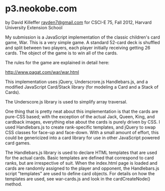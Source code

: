  p3.neokobe.com
==============

by David Killeffer <rayden7@gmail.com> for CSCI-E 75, Fall 2012, Harvard University Extension School

My submission is a JavaScript implementation of the classic children's card game, War.
This is a very simple game.  A standard 52-card deck is shuffled and split between two
players, each player initially receiving getting 26 cards.  The object of the game is
to win all of the cards.

The rules for the game are explained in detail here:

http://www.pagat.com/war/war.html

This implementation uses jQuery, Underscrore.js Handlebars.js, and a modified JavaScript
Card/Stack library (for modeling a Card and a Stack of Cards).

The Underscore.js library is used to simplify array traversal.

One thing that is pretty neat about this implementation is that the cards are pure-CSS based; with
the exception of the actual Jack, Queen, King, and cardback images, everything else about the cards
is purely driven by CSS.  I used Handlebars.js to create rank-specific templates, and jQuery to swap
CSS classes for face-up and face-down.  With a small amount of effort, this could be genericized
into a card library for use in other JavaScript powered card games.

The Handlebars.js library is used to declare HTML templates that are used for the actual cards.
Basic templates are defined that correspond to card ranks, but are irrespective of suit.  When
the index.html page is loaded and cards are randomly assigned to the player and opponent, the
Handlebars.js script "templates" are used to define card objects.  For details on how the
templates are used, see war-cards.js and look in the cardCreateNode() method.

